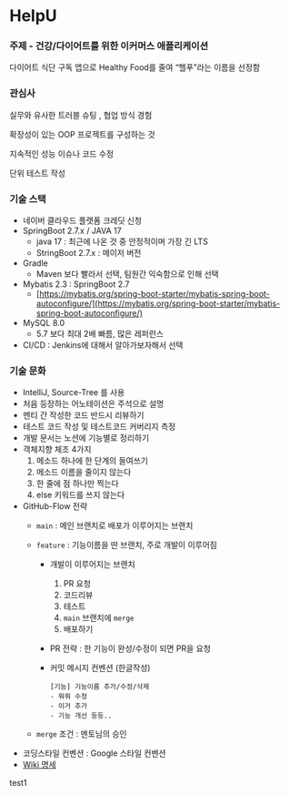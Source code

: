 # HelpU

### 주제 - 건강/다이어트를 위한 이커머스 애플리케이션

다이어트 식단 구독 앱으로 Healthy Food를 줄여 “헬푸”라는 이름을 선정함

### 관심사

실무와 유사한 트러블 슈팅 , 협업 방식 경험

확장성이 있는 OOP 프로젝트를 구성하는 것

지속적인 성능 이슈나 코드 수정

단위 테스트 작성

### 기술 스택

- 네이버 클라우드 플랫폼 크레딧 신청
- SpringBoot 2.7.x / JAVA 17
    - java 17 : 최근에 나온 것 중 안정적이며 가장 긴 LTS
    - StringBoot 2.7.x : 메이저 버전
- Gradle
    - Maven 보다 빨라서 선택, 팀원간 익숙함으로 인해 선택
- Mybatis 2.3 : SpringBoot 2.7
    - [https://mybatis.org/spring-boot-starter/mybatis-spring-boot-autoconfigure/](https://mybatis.org/spring-boot-starter/mybatis-spring-boot-autoconfigure/)
- MySQL 8.0
    - 5.7 보다 최대 2배 빠름, 많은 레퍼런스
- CI/CD : Jenkins에 대해서 알아가보자해서 선택

### 기술 문화

- IntelliJ, Source-Tree 를 사용
- 처음 등장하는 어노테이션은 주석으로 설명
- 멘티 간 작성한 코드 반드시 리뷰하기
- 테스트 코드 작성 및 테스트코드 커버리지 측정
- 개발 문서는 노션에 기능별로 정리하기
- 객체지향 체조 4가지
    1. 메소드 하나에 한 단계의 들여쓰기
    2. 메소드 이름을 줄이지 않는다
    3. 한 줄에 점 하나만 찍는다
    4. else 키워드를 쓰지 않는다
- GitHub-Flow 전략
    - `main` : 메인 브랜치로 배포가 이루어지는 브랜치
    - `feature` : 기능이름을 딴 브랜치, 주로 개발이 이루어짐
        - 개발이 이루어지는 브랜치
            1. PR 요청
            2. 코드리뷰
            3. 테스트 
            4. `main` 브랜치에 `merge`
            5. 배포하기
        - PR 전략 : 한 기능이 완성/수정이 되면 PR을 요청
        - 커밋 메시지 컨벤션 (한글작성)
            
            ```
            [기능] 기능이름 추가/수정/삭제
            - 뭐뭐 수정
            - 이거 추가
            - 기능 개선 등등..
            ```
            
    - `merge` 조건 : 멘토님의 승인
- 코딩스타일 컨벤션 : Google 스타일 컨벤션
- [Wiki 명세 ](https://github.com/f-lab-edu/HelpU/wiki)

test1